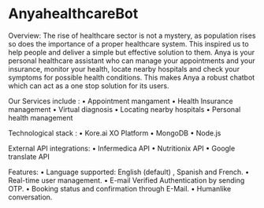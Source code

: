# AnyahealthcareBot

Overview: 
The rise of healthcare sector is not a mystery, as population rises so does the importance of a proper healthcare system. This inspired us to help people and deliver a simple but effective solution to them. Anya is your personal healthcare assistant who can manage your appointments and your insurance, monitor your health, locate nearby hospitals and check your symptoms for possible health conditions. This makes Anya a robust chatbot which can act as a one stop solution for its users.

Our Services include :
•	  Appointment mangament
•	  Health Insurance management
•	  Virtual diagnosis
•	  Locating nearby hospitals
•	  Personal health management

Technological stack :
•	  Kore.ai XO Platform
•	  MongoDB
•	  Node.js

External API integrations:
•	  Infermedica API
•	  Nutritionix API
•	  Google translate API

Features:
•	Language supported: English (default) , Spanish and French.
•	Real-time user management.
•	E-mail Verified Authentication by sending OTP.
•	Booking status and confirmation through 
E-Mail.
•	Humanlike conversation.

